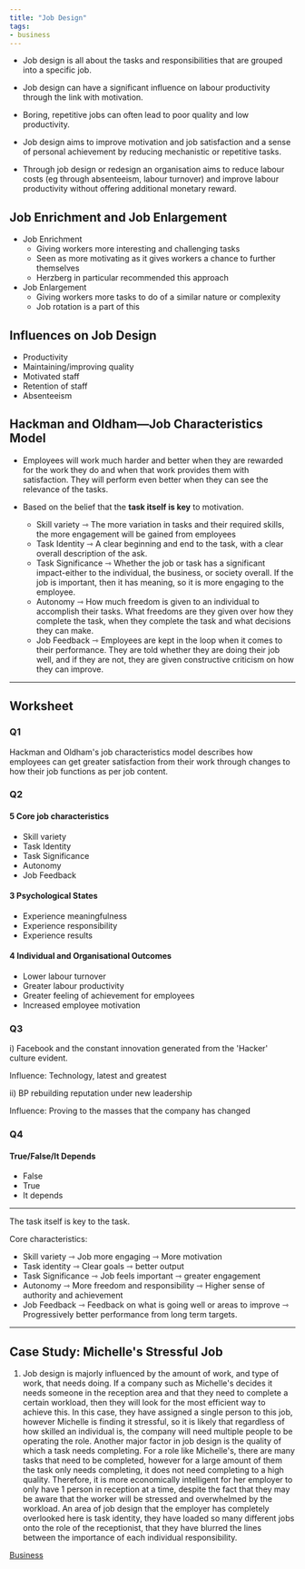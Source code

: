 ```yaml
---
title: "Job Design"
tags:
- business
---
```


- Job design is all about the tasks and responsibilities that are grouped into a specific job.
- Job design can have a significant influence on labour productivity through the link with motivation.
- Boring, repetitive jobs can often lead to poor quality and low productivity.

- Job design aims to improve motivation and job satisfaction and a sense of personal achievement by reducing mechanistic or repetitive tasks.
- Through job design or redesign an organisation aims to reduce labour costs (eg through absenteeism, labour turnover) and improve labour productivity without offering additional monetary reward.

## Job Enrichment and Job Enlargement

- Job Enrichment
	- Giving workers more interesting and challenging tasks
	- Seen as more motivating as it gives workers a chance to further themselves
	- Herzberg in particular recommended this approach
- Job Enlargement
	- Giving workers more tasks to do of a similar nature or complexity
	- Job rotation is a part of this

## Influences on Job Design

- Productivity
- Maintaining/improving quality
- Motivated staff
- Retention of staff
- Absenteeism

## Hackman and Oldham—Job Characteristics Model

- Employees will work much harder and better when they are rewarded for the work they do and when that work provides them with satisfaction. They will perform even better when they can see the relevance of the tasks.


- Based on the belief that the **task itself is key** to motivation.
	- Skill variety ⇾ The more variation in tasks and their required skills, the more engagement will be gained from employees
	- Task Identity ⇾ A clear beginning and end to the task, with a clear overall description of the ask.
	- Task Significance ⇾ Whether the job or task has a significant impact-either to the individual, the business, or society overall. If the job is important, then it has meaning, so it is more engaging to the employee.
	- Autonomy ⇾ How much freedom is given to an individual to accomplish their tasks. What freedoms are they given over how they complete the task, when they complete the task and what decisions they can make.
	- Job Feedback ⇾ Employees are kept in the loop when it comes to their performance. They are told whether they are doing their job well, and if they are not, they are given constructive criticism on how they can improve.

---

## Worksheet

### Q1

Hackman and Oldham's job characteristics model describes how employees can get greater satisfaction from their work through changes to how their job functions as per job content.


### Q2

#### 5 Core job characteristics

- Skill variety
- Task Identity 
- Task Significance
- Autonomy
- Job Feedback

#### 3 Psychological States

- Experience meaningfulness
- Experience responsibility
- Experience results

#### 4 Individual and Organisational Outcomes

- Lower labour turnover
- Greater labour productivity
- Greater feeling of achievement for employees
- Increased employee motivation


### Q3

i) Facebook and the constant innovation generated from the 'Hacker' culture evident.

Influence: Technology, latest and greatest


ii) BP rebuilding reputation under new leadership

Influence: Proving to the masses that the company has changed

### Q4

#### True/False/It Depends

- False
- True
- It depends


---

The task itself is key to the task.

Core characteristics:

- Skill variety ⇾ Job more engaging ⇾ More motivation 
- Task identity ⇾ Clear goals ⇾ better output
- Task Significance ⇾ Job feels important ⇾ greater engagement
- Autonomy ⇾ More freedom and responsibility ⇾ Higher sense of authority and achievement
- Job Feedback ⇾ Feedback on what is going well or areas to improve ⇾ Progressively better performance from long term targets.


---

## Case Study: Michelle's Stressful Job


1) Job design is majorly influenced by the amount of work, and type of work, that needs doing. If a company such as Michelle's decides it needs someone in the reception area and that they need to complete a certain workload, then they will look for the most efficient way to achieve this. In this case, they have assigned a single person to this job, however Michelle is finding it stressful, so it is likely that regardless of how skilled an individual is, the company will need multiple people to be operating the role. Another major factor in job design is the quality of which a task needs completing. For a role like Michelle's, there are many tasks that need to be completed, however for a large amount of them the task only needs completing, it does not need completing to a high quality. Therefore, it is more economically intelligent for her employer to only have 1 person in reception at a time, despite the fact that they may be aware that the worker will be stressed and overwhelmed by the workload. An area of job design that the employer has completely overlooked here is task identity, they have loaded so many different jobs onto the role of the receptionist, that they have blurred the lines between the importance of each individual responsibility.

[Business](/Business)